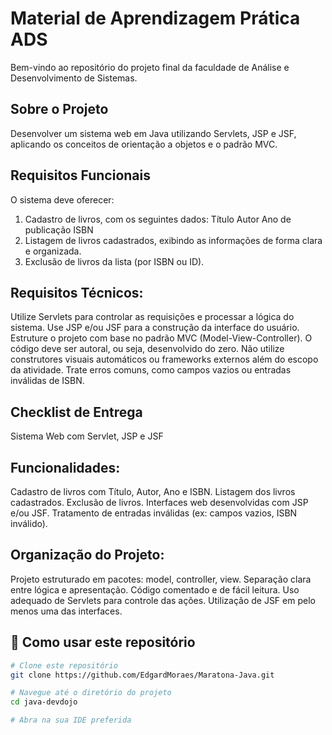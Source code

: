 # Material de Aprendizagem Prática ADS

Bem-vindo ao repositório do projeto final da faculdade de Análise e Desenvolvimento de Sistemas.

## Sobre o Projeto
Desenvolver um sistema web em Java utilizando Servlets, JSP e JSF, aplicando os conceitos de orientação a objetos e o padrão MVC.

## Requisitos Funcionais
O sistema deve oferecer:
1. Cadastro de livros, com os seguintes dados:
   Título
   Autor
   Ano de publicação
   ISBN
2. Listagem de livros cadastrados, exibindo as informações de forma clara e organizada.
3. Exclusão de livros da lista (por ISBN ou ID).

## Requisitos Técnicos:
Utilize Servlets para controlar as requisições e processar a lógica do sistema.
Use JSP e/ou JSF para a construção da interface do usuário.
Estruture o projeto com base no padrão MVC (Model-View-Controller).
O código deve ser autoral, ou seja, desenvolvido do zero.
Não utilize construtores visuais automáticos ou frameworks externos além do escopo da atividade.
Trate erros comuns, como campos vazios ou entradas inválidas de ISBN.

## Checklist de Entrega 
Sistema Web com Servlet, JSP e JSF

## Funcionalidades:
Cadastro de livros com Título, Autor, Ano e ISBN.
Listagem dos livros cadastrados.
Exclusão de livros.
Interfaces web desenvolvidas com JSP e/ou JSF.
Tratamento de entradas inválidas (ex: campos vazios, ISBN inválido).

## Organização do Projeto:
Projeto estruturado em pacotes: model, controller, view.
Separação clara entre lógica e apresentação.
Código comentado e de fácil leitura.
Uso adequado de Servlets para controle das ações.
Utilização de JSF em pelo menos uma das interfaces.

## 🚀 Como usar este repositório

```bash
# Clone este repositório
git clone https://github.com/EdgardMoraes/Maratona-Java.git

# Navegue até o diretório do projeto
cd java-devdojo

# Abra na sua IDE preferida